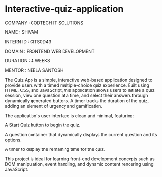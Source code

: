# Interactive-quiz-application

COMPANY : CODTECH IT SOLUTIONS

NAME : SHIVAM

INTERN ID : CITS0D43

DOMAIN : FRONTEND WEB DEVELOPMENT

DURATION : 4 WEEKS 

MENTOR : NEELA SANTOSH 

The Quiz App is a simple, interactive web-based application designed to provide users with a timed multiple-choice quiz experience. Built using HTML, CSS, and JavaScript, this application allows users to initiate a quiz session, view one question at a time, and select their answers through dynamically generated buttons. A timer tracks the duration of the quiz, adding an element of urgency and gamification.

The application's user interface is clean and minimal, featuring:

A Start Quiz button to begin the quiz.

A question container that dynamically displays the current question and its options.

A timer to display the remaining time for the quiz.

This project is ideal for learning front-end development concepts such as DOM manipulation, event handling, and dynamic content rendering using JavaScript.

